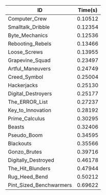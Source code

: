 |ID|Time(s)|
|-|-|
|Computer_Crew|0.10512|
|Smalltalk_Dribble|0.12354|
|Byte_Mechanics|0.12536|
|Rebooting_Rebels|0.13466|
|Loose_Screws|0.13955|
|Grapevine_Squad|0.23497|
|Artful_Maneuvers|0.24749|
|Creed_Symbol|0.25004|
|Hackerjacks|0.25130|
|Digital_Destroyers|0.25177|
|The_ERROR_List|0.27237|
|Key_to_Innovation|0.28192|
|Prime_Calculus|0.30295|
|Beasts|0.32406|
|Pseudo_Boom|0.34595|
|Blackouts|0.35566|
|Gonzo_Brutes|0.39716|
|Digitally_Destroyed|0.46178|
|The_Hit_Blunders|0.47944|
|Rug_Heed_Bend|0.50212|
|Pint_Sized_Benchwarmers|0.69622|
